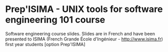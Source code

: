 # Prep'ISIMA  - UNIX tools for software engineering 101 course #

Software engineering course slides. Slides are in French and have been presented to ISIMA (French Grande École d'Ingénieur - http://www.isima.fr) first year students [option Prep'ISIMA]
